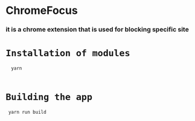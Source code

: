 # ChromeFocus
### it is a chrome extension that is used for blocking specific  site 

# `Installation of modules`
```javascript
  yarn  
   
```
# `Building the app`
```javascript
 yarn run build
```